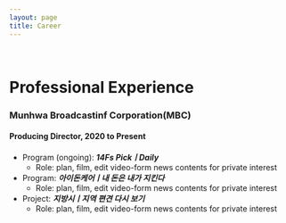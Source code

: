```yaml
---
layout: page
title: Career
---
```


<br/>


# Professional Experience

### Munhwa Broadcastinf Corporation(MBC)
#### Producing Director, 2020 to Present

* Program (ongoing): _**14Fs PickㅣDaily**_
  * Role: plan, film, edit video-form news contents for private interest
* Program: _**아이돈케어ㅣ내 돈은 내가 지킨다**_
  * Role: plan, film, edit video-form news contents for private interest
* Project: _**지방시ㅣ지역 편견 다시 보기**_
  * Role: plan, film, edit video-form news contents for private interest
